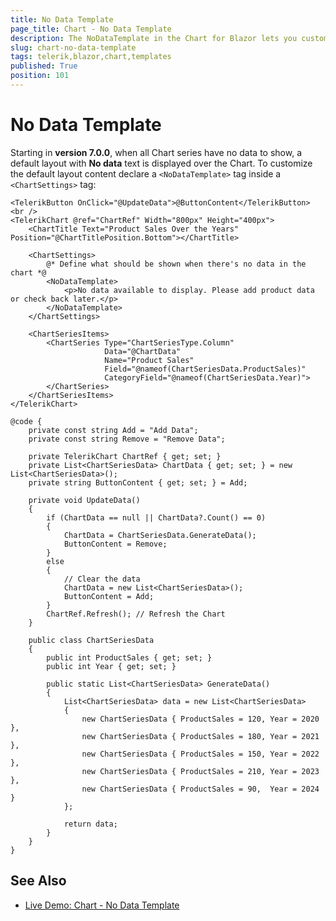 ```yaml
---
title: No Data Template
page_title: Chart - No Data Template
description: The NoDataTemplate in the Chart for Blazor lets you customize the content displayed when no data is available for all series.
slug: chart-no-data-template
tags: telerik,blazor,chart,templates
published: True
position: 101
---
```



# No Data Template

Starting in **version 7.0.0**, when all Chart series have no data to show, a default layout with **No data** text is displayed over the Chart. To customize the default layout content declare a `<NoDataTemplate>` tag inside a `<ChartSettings>` tag:

````RAZOR
<TelerikButton OnClick="@UpdateData">@ButtonContent</TelerikButton>
<br />
<TelerikChart @ref="ChartRef" Width="800px" Height="400px">
    <ChartTitle Text="Product Sales Over the Years" Position="@ChartTitlePosition.Bottom"></ChartTitle>

    <ChartSettings>
        @* Define what should be shown when there's no data in the chart *@
        <NoDataTemplate>
            <p>No data available to display. Please add product data or check back later.</p>
        </NoDataTemplate>
    </ChartSettings>

    <ChartSeriesItems>
        <ChartSeries Type="ChartSeriesType.Column"
                     Data="@ChartData"
                     Name="Product Sales"
                     Field="@nameof(ChartSeriesData.ProductSales)"
                     CategoryField="@nameof(ChartSeriesData.Year)">
        </ChartSeries>
    </ChartSeriesItems>
</TelerikChart>

@code {
    private const string Add = "Add Data";
    private const string Remove = "Remove Data";

    private TelerikChart ChartRef { get; set; }
    private List<ChartSeriesData> ChartData { get; set; } = new List<ChartSeriesData>();
    private string ButtonContent { get; set; } = Add;

    private void UpdateData()
    {
        if (ChartData == null || ChartData?.Count() == 0)
        {
            ChartData = ChartSeriesData.GenerateData();
            ButtonContent = Remove;
        }
        else
        {
            // Clear the data
            ChartData = new List<ChartSeriesData>();
            ButtonContent = Add;
        }
        ChartRef.Refresh(); // Refresh the Chart
    }

    public class ChartSeriesData
    {
        public int ProductSales { get; set; }
        public int Year { get; set; }

        public static List<ChartSeriesData> GenerateData()
        {
            List<ChartSeriesData> data = new List<ChartSeriesData>
            {
                new ChartSeriesData { ProductSales = 120, Year = 2020 },
                new ChartSeriesData { ProductSales = 180, Year = 2021 },
                new ChartSeriesData { ProductSales = 150, Year = 2022 },
                new ChartSeriesData { ProductSales = 210, Year = 2023 },
                new ChartSeriesData { ProductSales = 90,  Year = 2024 }
            };

            return data;
        }
    }
}
````

## See Also

 * [Live Demo: Chart - No Data Template](https://demos.telerik.com/blazor-ui/chart/no-data-template)

